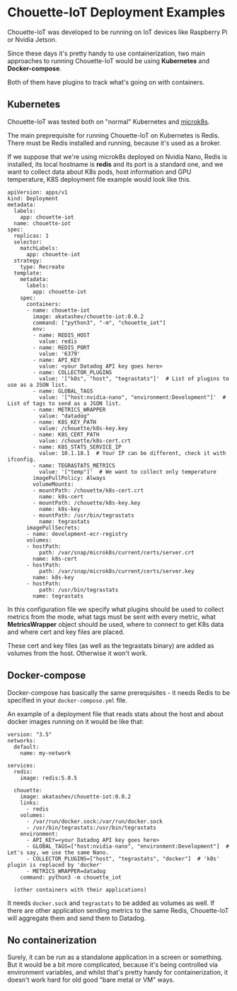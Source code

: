 # Chouette-IoT Deployment Examples

Chouette-IoT was developed to be running on IoT devices like Raspberry Pi or Nvidia Jetson.

Since these days it's pretty handy to use containerization, two main approaches to running Chouette-IoT would be using **Kubernetes** and **Docker-compose**.

Both of them have plugins to track what's going on with containers.

## Kubernetes

Chouette-IoT was tested both on "normal" Kubernetes and [microk8s](https://microk8s.io/).

The main preprequisite for running Chouette-IoT on Kubernetes is Redis. There must be Redis installed and running, because it's used as a broker.

If we suppose that we're using microk8s deployed on Nvidia Nano, Redis is installed, its local hostname is **redis** and its port is a standard one, and we want to collect data about K8s pods, host information and GPU temperature, K8S deployment file example would look like this.
```
apiVersion: apps/v1
kind: Deployment
metadata:
  labels:
    app: chouette-iot
  name: chouette-iot
spec:
  replicas: 1
  selector:
    matchLabels:
      app: chouette-iot
  strategy:
    type: Recreate
  template:
    metadata:
      labels:
        app: chouette-iot
    spec:
      containers:
      - name: chouette-iot
        image: akatashev/chouette-iot:0.0.2
        command: ["python3", "-m", "chouette_iot"]        
        env:
        - name: REDIS_HOST
          value: redis
        - name: REDIS_PORT
          value: '6379'
        - name: API_KEY
          value: <your Datadog API key goes here>
        - name: COLLECTOR_PLUGINS
          value: '["k8s", "host", "tegrastats"]'  # List of plugins to use as a JSON list.
        - name: GLOBAL_TAGS
          value: '["host:nvidia-nano", "environment:Development"]'  # List of tags to send as a JSON list.
        - name: METRICS_WRAPPER
          value: "datadog"
        - name: K8S_KEY_PATH
          value: /chouette/k8s-key.key
        - name: K8S_CERT_PATH
          value: /chouette/k8s-cert.crt
        - name: K8S_STATS_SERVICE_IP
          value: 10.1.18.1  # Your IP can be different, check it with ifconfig.
        - name: TEGRASTATS_METRICS
          value: '["temp"]'  # We want to collect only temperature
        imagePullPolicy: Always
        volumeMounts:
        - mountPath: /chouette/k8s-cert.crt
          name: k8s-cert
        - mountPath: /chouette/k8s-key.key
          name: k8s-key
        - mountPath: /usr/bin/tegrastats
          name: tegrastats
      imagePullSecrets:
      - name: development-ecr-registry
      volumes:
      - hostPath:
          path: /var/snap/microk8s/current/certs/server.crt
        name: k8s-cert
      - hostPath:
          path: /var/snap/microk8s/current/certs/server.key
        name: k8s-key
      - hostPath:
          path: /usr/bin/tegrastats
        name: tegrastats
```

In this configuration file we specify what plugins should be used to collect metrics from the mode, what tags must be sent with every metric, what **MetricsWrapper** object should be used, where to connect to get K8s data and where cert and key files are placed.

These cert and key files (as well as the tegrastats binary) are added as volumes from the host. Otherwise it won't work.

## Docker-compose

Docker-compose has basically the same prerequisites - it needs Redis to be specified in your `docker-compose.yml` file.

An example of a deployment file that reads stats about the host and about docker images running on it would be like that:
```
version: "3.5"
networks:
  default:
    name: my-network

services:
  redis:
    image: redis:5.0.5

  chouette:
    image: akatashev/chouette-iot:0.0.2
    links:
      - redis
    volumes:
      - /var/run/docker.sock:/var/run/docker.sock
      - /usr/bin/tegrastats:/usr/bin/tegrastats
    environment:
      - API_KEY=<your Datadog API key goes here>
      - GLOBAL_TAGS=["host:nvidia-nano", "environment:Development"]  # Let's say, we use the same Nano.
      - COLLECTOR_PLUGINS=["host", "tegrastats", "docker"]  # 'k8s' plugin is replaced by 'docker'
      - METRICS_WRAPPER=datadog
    command: python3 -m chouette_iot

  (other containers with their applications)
```
It needs `docker.sock` and `tegrastats` to be added as volumes as well. If there are other application sending metrics to the same Redis, Chouette-IoT will aggregate them and send them to Datadog.

## No containerization

Surely, it can be run as a standalone application in a screen or something. But it would be a bit more complicated, because it's being controlled via environment variables, and whilst that's pretty handy for containerization, it doesn't work hard for old good "bare metal or VM" ways.